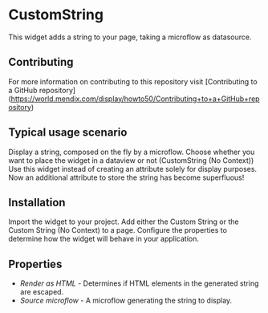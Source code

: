 CustomString
=====================
This widget adds a string to your page, taking a microflow as datasource.

## Contributing
For more information on contributing to this repository visit [Contributing to a GitHub repository] (https://world.mendix.com/display/howto50/Contributing+to+a+GitHub+repository)

## Typical usage scenario
Display a string, composed on the fly by a microflow. Choose whether you want to place the widget in a dataview or not (CustomString (No Context)) Use this widget instead of creating an attribute solely for display purposes. Now an additional attribute to store the string has become superfluous!

## Installation

Import the widget to your project. Add either the Custom String or the Custom String (No Context) to a page. Configure the properties to determine how the widget will behave in your application.

## Properties

* *Render as HTML* - Determines if HTML elements in the generated string are escaped. 
* *Source microflow* - A microflow generating the string to display. 